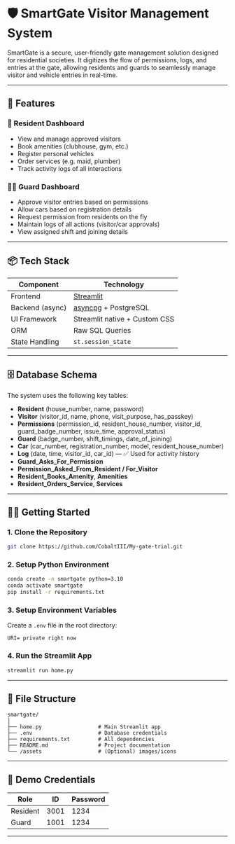 # 🛡️ SmartGate Visitor Management System

SmartGate is a secure, user-friendly gate management solution designed for residential societies. It digitizes the flow of permissions, logs, and entries at the gate, allowing residents and guards to seamlessly manage visitor and vehicle entries in real-time.

---

## 🚀 Features

### 👤 Resident Dashboard
- View and manage approved visitors
- Book amenities (clubhouse, gym, etc.)
- Register personal vehicles
- Order services (e.g. maid, plumber)
- Track activity logs of all interactions

### 🧍‍♂️ Guard Dashboard
- Approve visitor entries based on permissions
- Allow cars based on registration details
- Request permission from residents on the fly
- Maintain logs of all actions (visitor/car approvals)
- View assigned shift and joining details

---

## 📦 Tech Stack

| Component         | Technology         |
|------------------|--------------------|
| Frontend         | [Streamlit](https://streamlit.io/) |
| Backend (async)  | [asyncpg](https://magicstack.github.io/asyncpg/) + PostgreSQL |
| UI Framework     | Streamlit native + Custom CSS |
| ORM              | Raw SQL Queries    |
| State Handling   | `st.session_state` |

---

## 🗄️ Database Schema

The system uses the following key tables:

- **Resident** (house_number, name, password)
- **Visitor** (visitor_id, name, phone, visit_purpose, has_passkey)
- **Permissions** (permission_id, resident_house_number, visitor_id, guard_badge_number, issue_time, approval_status)
- **Guard** (badge_number, shift_timings, date_of_joining)
- **Car** (car_number, registration_number, model, resident_house_number)
- **Log** (date, time, visitor_id, car_id) — ✅ Used for activity history
- **Guard_Asks_For_Permission**
- **Permission_Asked_From_Resident / For_Visitor**
- **Resident_Books_Amenity**, **Amenities**
- **Resident_Orders_Service**, **Services**

---

## 🧑‍💻 Getting Started

### 1. Clone the Repository
```bash
git clone https://github.com/CobaltIII/My-gate-trial.git
```

### 2. Setup Python Environment
```bash
conda create -n smartgate python=3.10
conda activate smartgate
pip install -r requirements.txt
```

### 3. Setup Environment Variables
Create a `.env` file in the root directory:
```
URI= private right now
```

### 4. Run the Streamlit App
```bash
streamlit run home.py
```

---

## 📂 File Structure

```
smartgate/
│
├── home.py                  # Main Streamlit app
├── .env                     # Database credentials
├── requirements.txt         # All dependencies
├── README.md                # Project documentation
└── /assets                  # (Optional) images/icons
```

---

## 🧪 Demo Credentials

| Role      | ID      | Password |
|-----------|---------|----------|
| Resident  | 3001    | 1234     |
| Guard     | 1001    | 1234     |

---
